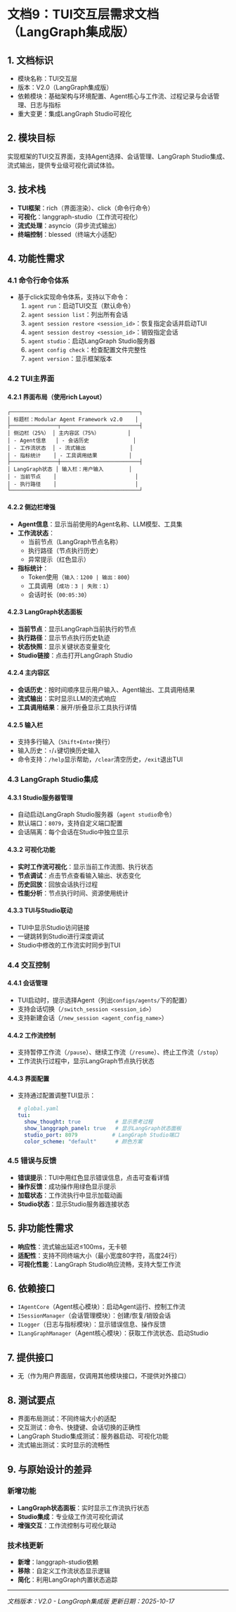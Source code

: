 # 文档9：TUI交互层需求文档（LangGraph集成版）

## 1. 文档标识
- 模块名称：TUI交互层
- 版本：V2.0（LangGraph集成版）
- 依赖模块：基础架构与环境配置、Agent核心与工作流、过程记录与会话管理、日志与指标
- 重大变更：集成LangGraph Studio可视化

## 2. 模块目标
实现框架的TUI交互界面，支持Agent选择、会话管理、LangGraph Studio集成、流式输出，提供专业级可视化调试体验。

## 3. 技术栈
- **TUI框架**：rich（界面渲染）、click（命令行命令）
- **可视化**：langgraph-studio（工作流可视化）
- **流式处理**：asyncio（异步流式输出）
- **终端控制**：blessed（终端大小适配）

## 4. 功能性需求

### 4.1 命令行命令体系
- 基于click实现命令体系，支持以下命令：
  1. `agent run`：启动TUI交互（默认命令）
  2. `agent session list`：列出所有会话
  3. `agent session restore <session_id>`：恢复指定会话并启动TUI
  4. `agent session destroy <session_id>`：销毁指定会话
  5. `agent studio`：启动LangGraph Studio服务器
  6. `agent config check`：检查配置文件完整性
  7. `agent version`：显示框架版本

### 4.2 TUI主界面

#### 4.2.1 界面布局（使用rich Layout）
```
┌─────────────────────────────────────────┐
│ 标题栏：Modular Agent Framework v2.0    │
├───────────────┬─────────────────────────┤
│ 侧边栏（25%） │ 主内容区（75%）         │
│ - Agent信息   │ - 会话历史              │
│ - 工作流状态  │ - 流式输出              │
│ - 指标统计    │ - 工具调用结果          │
├───────────────┼─────────────────────────┤
│ LangGraph状态 │ 输入栏：用户输入        │
│ - 当前节点    │                         │
│ - 执行路径    │                         │
└─────────────────────────────────────────┘
```

#### 4.2.2 侧边栏增强
- **Agent信息**：显示当前使用的Agent名称、LLM模型、工具集
- **工作流状态**：
  - 当前节点（LangGraph节点名称）
  - 执行路径（节点执行历史）
  - 异常提示（红色显示）
- **指标统计**：
  - Token使用（`输入：1200 | 输出：800`）
  - 工具调用（`成功：3 | 失败：1`）
  - 会话时长（`00:05:30`）

#### 4.2.3 LangGraph状态面板
- **当前节点**：显示LangGraph当前执行的节点
- **执行路径**：显示节点执行历史轨迹
- **状态快照**：显示关键状态变量变化
- **Studio链接**：点击打开LangGraph Studio

#### 4.2.4 主内容区
- **会话历史**：按时间顺序显示用户输入、Agent输出、工具调用结果
- **流式输出**：实时显示LLM的流式响应
- **工具调用结果**：展开/折叠显示工具执行详情

#### 4.2.5 输入栏
- 支持多行输入（`Shift+Enter`换行）
- 输入历史：`↑`/`↓`键切换历史输入
- 命令支持：`/help`显示帮助，`/clear`清空历史，`/exit`退出TUI

### 4.3 LangGraph Studio集成

#### 4.3.1 Studio服务器管理
- 自动启动LangGraph Studio服务器（`agent studio`命令）
- 默认端口：`8079`，支持自定义端口配置
- 会话隔离：每个会话在Studio中独立显示

#### 4.3.2 可视化功能
- **实时工作流可视化**：显示当前工作流图、执行状态
- **节点调试**：点击节点查看输入输出、状态变化
- **历史回放**：回放会话执行过程
- **性能分析**：节点执行时间、资源使用统计

#### 4.3.3 TUI与Studio联动
- TUI中显示Studio访问链接
- 一键跳转到Studio进行深度调试
- Studio中修改的工作流实时同步到TUI

### 4.4 交互控制

#### 4.4.1 会话管理
- TUI启动时，提示选择Agent（列出`configs/agents/`下的配置）
- 支持会话切换（`/switch_session <session_id>`）
- 支持新建会话（`/new_session <agent_config_name>`）

#### 4.4.2 工作流控制
- 支持暂停工作流（`/pause`）、继续工作流（`/resume`）、终止工作流（`/stop`）
- 工作流执行过程中，显示LangGraph节点执行状态

#### 4.4.3 界面配置
- 支持通过配置调整TUI显示：
  ```yaml
  # global.yaml
  tui:
    show_thought: true           # 显示思考过程
    show_langgraph_panel: true   # 显示LangGraph状态面板
    studio_port: 8079           # LangGraph Studio端口
    color_scheme: "default"      # 颜色方案
  ```

### 4.5 错误与反馈
- **错误提示**：TUI中用红色显示错误信息，点击可查看详情
- **操作反馈**：成功操作用绿色显示提示
- **加载状态**：工作流执行中显示加载动画
- **Studio状态**：显示Studio服务器连接状态

## 5. 非功能性需求
- **响应性**：流式输出延迟≤100ms，无卡顿
- **适配性**：支持不同终端大小（最小宽度80字符，高度24行）
- **可视化性能**：LangGraph Studio响应流畅，支持大型工作流

## 6. 依赖接口
- `IAgentCore`（Agent核心模块）：启动Agent运行、控制工作流
- `ISessionManager`（会话管理模块）：创建/恢复/销毁会话
- `ILogger`（日志与指标模块）：显示错误信息、操作反馈
- `ILangGraphManager`（Agent核心模块）：获取工作流状态、启动Studio

## 7. 提供接口
- 无（作为用户界面层，仅调用其他模块接口，不提供对外接口）

## 8. 测试要点
- 界面布局测试：不同终端大小的适配
- 交互测试：命令、快捷键、会话切换的正确性
- LangGraph Studio集成测试：服务器启动、可视化功能
- 流式输出测试：实时显示的流畅性

## 9. 与原始设计的差异

### 新增功能
- **LangGraph状态面板**：实时显示工作流执行状态
- **Studio集成**：专业级工作流可视化调试
- **增强交互**：工作流控制与可视化联动

### 技术栈更新
- **新增**：langgraph-studio依赖
- **移除**：自定义工作流状态显示逻辑
- **简化**：利用LangGraph内置状态追踪

---
*文档版本：V2.0 - LangGraph集成版*
*更新日期：2025-10-17*